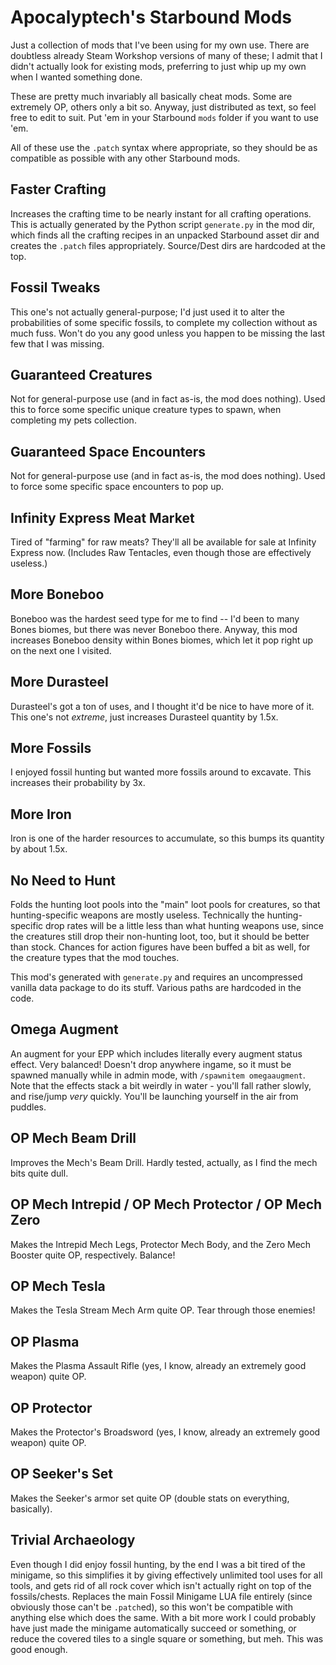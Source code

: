 # Apocalyptech's Starbound Mods

Just a collection of mods that I've been using for my own use.  There are
doubtless already Steam Workshop versions of many of these; I admit that
I didn't actually look for existing mods, preferring to just whip up my
own when I wanted something done.

These are pretty much invariably all basically cheat mods.  Some are
extremely OP, others only a bit so.  Anyway, just distributed as text,
so feel free to edit to suit.  Put 'em in your Starbound `mods` folder
if you want to use 'em.

All of these use the `.patch` syntax where appropriate, so they should be
as compatible as possible with any other Starbound mods.

## Faster Crafting

Increases the crafting time to be nearly instant for all crafting operations.
This is actually generated by the Python script `generate.py` in the mod
dir, which finds all the crafting recipes in an unpacked Starbound asset dir
and creates the `.patch` files appropriately.  Source/Dest dirs are hardcoded
at the top.

## Fossil Tweaks

This one's not actually general-purpose; I'd just used it to alter the
probabilities of some specific fossils, to complete my collection without
as much fuss.  Won't do you any good unless you happen to be missing the
last few that I was missing.

## Guaranteed Creatures

Not for general-purpose use (and in fact as-is, the mod does nothing).  Used
this to force some specific unique creature types to spawn, when completing
my pets collection.

## Guaranteed Space Encounters

Not for general-purpose use (and in fact as-is, the mod does nothing).  Used
to force some specific space encounters to pop up.

## Infinity Express Meat Market

Tired of "farming" for raw meats?  They'll all be available for sale at
Infinity Express now.  (Includes Raw Tentacles, even though those are
effectively useless.)

## More Boneboo

Boneboo was the hardest seed type for me to find -- I'd been to many Bones
biomes, but there was never Boneboo there.  Anyway, this mod increases
Boneboo density within Bones biomes, which let it pop right up on the next
one I visited.

## More Durasteel

Durasteel's got a ton of uses, and I thought it'd be nice to have more of
it.  This one's not *extreme*, just increases Durasteel quantity by 1.5x.

## More Fossils

I enjoyed fossil hunting but wanted more fossils around to excavate.  This
increases their probability by 3x.

## More Iron

Iron is one of the harder resources to accumulate, so this bumps its quantity
by about 1.5x.

## No Need to Hunt

Folds the hunting loot pools into the "main" loot pools for creatures, so that
hunting-specific weapons are mostly useless.  Technically the hunting-specific
drop rates will be a little less than what hunting weapons use, since the
creatures still drop their non-hunting loot, too, but it should be better than
stock.  Chances for action figures have been buffed a bit as well, for the
creature types that the mod touches.

This mod's generated with `generate.py` and requires an uncompressed vanilla
data package to do its stuff.  Various paths are hardcoded in the code.

## Omega Augment

An augment for your EPP which includes literally every augment status effect.
Very balanced!  Doesn't drop anywhere ingame, so it must be spawned manually
while in admin mode, with `/spawnitem omegaaugment`.  Note that the effects
stack a bit weirdly in water - you'll fall rather slowly, and rise/jump
*very* quickly.  You'll be launching yourself in the air from puddles.

## OP Mech Beam Drill

Improves the Mech's Beam Drill.  Hardly tested, actually, as I find the mech
bits quite dull.

## OP Mech Intrepid / OP Mech Protector / OP Mech Zero

Makes the Intrepid Mech Legs, Protector Mech Body, and the Zero Mech Booster
quite OP, respectively.  Balance!

## OP Mech Tesla

Makes the Tesla Stream Mech Arm quite OP.  Tear through those enemies!

## OP Plasma

Makes the Plasma Assault Rifle (yes, I know, already an extremely good
weapon) quite OP.

## OP Protector

Makes the Protector's Broadsword (yes, I know, already an extremely good
weapon) quite OP.

## OP Seeker's Set

Makes the Seeker's armor set quite OP (double stats on everything, basically).

## Trivial Archaeology

Even though I did enjoy fossil hunting, by the end I was a bit tired of the
minigame, so this simplifies it by giving effectively unlimited tool uses for
all tools, and gets rid of all rock cover which isn't actually right on top
of the fossils/chests.  Replaces the main Fossil Minigame LUA file
entirely (since obviously those can't be `.patch`ed), so this won't be
compatible with anything else which does the same.  With a bit more work I
could probably have just made the minigame automatically succeed or something,
or reduce the covered tiles to a single square or something, but meh.  This
was good enough.

